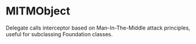 # MITMObject
Delegate calls interceptor based on Man-In-The-Middle attack principles, useful for subclassing Foundation classes.
